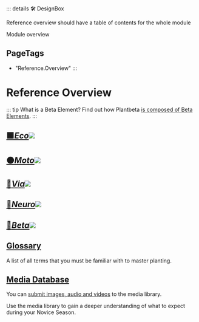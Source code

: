 ::: details 🛠 <dev>DesignBox</dev> 

Reference overview should have a table of contents for the whole module

Module overview 
<h2>PageTags</h2>

- "Reference.Overview"
:::

# Reference Overview

::: tip What is a Beta Element?
Find out how Plantbeta [is composed of Beta Elements](/reference/Beta/BetaOverview). 
:::

## [<eco>**🟩___Eco___**</eco>![](/Eco/Eco_Emoji.png)](/reference/Eco/EcoOverview) 

## [<moto>**🟠___Moto___**</moto>![](/Moto/Moto_Emoji.png)](/reference/Moto/MotoOverview)

## [<route>**🔺___Via___**</route>![](/Via/Via_Emoji.png)](/reference/Via/ViaOverview)

## [<neuro>**💜___Neuro___**</neuro>![](/Neuro/Neuro_Emoji.png)](/reference/Neuro/NeuroOverview)


## [<beta>**🔷___Beta___**</beta>![](/Beta/Beta_Emoji.png)](/reference/Beta/BetaOverview)


## [Glossary](/reference/glossary/Glossary)

A list of all terms that you must be familiar with to master planting.

## [Media Database](/reference/media/Overview)

You can [submit images, audio and videos](/dev/Contribute) to the media library.

Use the media library to gain a deeper understanding of what to expect during your Novice Season.




